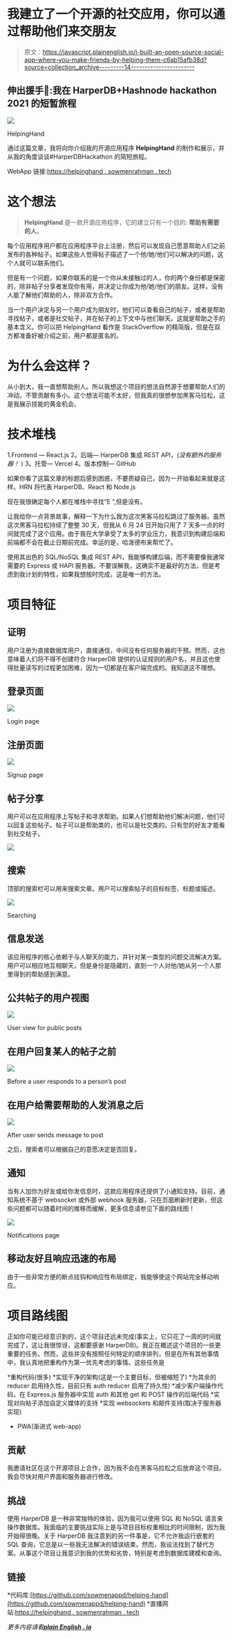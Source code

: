 # 我建立了一个开源的社交应用，你可以通过帮助他们来交朋友

> 原文：<https://javascript.plainenglish.io/i-built-an-open-source-social-app-where-you-make-friends-by-helping-them-c6ab15afb38d?source=collection_archive---------14----------------------->

## 伸出援手👋:我在 HarperDB+Hashnode hackathon 2021 的短暂旅程

![](img/211ca2a795d1f86045ed571e1e1e2abd.png)

HelpingHand

通过这篇文章，我将向你介绍我的开源应用程序 **HelpingHand** 的制作和展示，并从我的角度谈谈#HarperDBHackathon 的简短旅程。

WebApp 链接:[https://helpinghand . sowmenrahman . tech](https://helpinghand.sowmenrahman.tech)

# 这个想法

> **HelpingHand** 是一款开源应用程序，它的建立只有一个目的:
> **帮助有需要的人**。

每个应用程序用户都在应用程序平台上注册，然后可以发现自己愿意帮助人们之前发布的各种帖子。如果这些人觉得帖子描述了一个他/她/他们可以解决的问题，这个人就可以联系他们。

但是有一个问题，如果你联系的是一个你从未接触过的人，你的两个身份都是保密的，除非帖子分享者发现你有用，并决定让你成为他/她/他们的朋友。这样，没有人能了解他们帮助的人，除非双方合作。

当一个用户决定与另一个用户成为朋友时，他们可以查看自己的帖子，或者是帮助寻找帖子，或者是社交帖子，并在帖子的上下文中与他们聊天。这就是帮助之手的基本含义。你可以把 HelpingHand 看作是 StackOverflow 的精简版，但是在双方都准备好被介绍之前，用户都是匿名的。

# 为什么会这样？

从小到大，我一直想帮助别人。所以我想这个项目的想法自然源于想要帮助人们的冲动，不管贡献有多小。这个想法可能不太好，但我真的很想参加黑客马拉松，这是我展示技能的黄金机会。

# 技术堆栈

1.Frontend — React.js
2。后端— HarperDB 集成 REST API，(*没有额外的服务器！* )
3。托管— Vercel
4。版本控制— GitHub

如果你看了这篇文章的标题后感到困惑，不要质疑自己，因为一开始看起来就是这样。HRN 将代表 HarperDB、React 和 Node.js

现在我很确定每个人都在堆栈中寻找“E ”,但是没有。

让我给你一点背景故事，解释一下为什么我为这次黑客马拉松跳过了服务器。虽然这次黑客马拉松持续了整整 30 天，但我从 6 月 24 日开始只用了 7 天多一点的时间就完成了这个应用。由于我在大学承受了太多的学业压力，我意识到构建后端和前端都不会在截止日期前完成。幸运的是，哈泼德布来帮忙了。

使用其出色的 SQL/NoSQL 集成 REST API，我能够构建后端，而不需要像我通常需要的 Express 或 HAPI 服务器。不要误解我，这确实不是最好的方法，但是考虑到我计划的特性，如果我想按时完成，这是唯一的方法。

# 项目特征

## 证明

用户注册为直接数据库用户，直接通信，中间没有任何服务器的干预。然而，这也意味着人们将不得不创建符合 HarperDB 提供的认证规则的用户名，并且这也使得批量读写的过程更加困难，因为一切都是在客户端完成的。我知道这不理想。

## 登录页面

![](img/0e227805da4bf1341f8176d27e153cbf.png)

Login page

## 注册页面

![](img/2e03a0081eca94f3b2c2c7f4abc1cff7.png)

Signup page

## 帖子分享

用户可以在应用程序上写帖子和寻求帮助。如果人们想帮助他们解决问题，他们可以回复这些帖子。帖子可以是帮助类的，也可以是社交类的。只有您的好友才能看到社交帖子。

![](img/7cb057cc47231d0b678e5ff6938ca868.png)

## 搜索

顶部的搜索栏可以用来搜索文章。用户可以搜索帖子的目标标签、标题或描述。

![](img/7cebd0ce989b8c015a1fe967d0b6e701.png)

Searching

## 信息发送

该应用程序的核心依赖于与人聊天的能力，并针对某一类型的问题交流解决方案。用户可以相应地互相聊天，但是身份是隐藏的，直到一个人对他/她从另一个人那里得到的帮助感到满意。

## 公共帖子的用户视图

![](img/d42bb6011274d64e795da85c91507fec.png)

User view for public posts

## 在用户回复某人的帖子之前

![](img/b6d4c5cba9eb43c310290cdcf85c8c49.png)

Before a user responds to a person’s post

## 在用户给需要帮助的人发消息之后

![](img/9f37b83160b6c8bc46b3d36d243efd0a.png)

After user sends message to post

之后，搜索者可以根据自己的意愿决定是否回复。

## 通知

当有人加你为好友或给你发信息时，这款应用程序还提供了小通知支持。目前，通知系统不基于 websocket 或外部 webhook 服务器，只在页面刷新时更新，但这些问题都可以随着时间的推移而缓解，更多信息请参见下面的路线图！

![](img/f93b77e4f66a852fb47ddd9c37470d7c.png)

Notifications page

## 移动友好且响应迅速的布局

由于一些非常方便的断点挂钩和响应性布局绑定，我能够使这个网站完全移动响应。

# 项目路线图

正如你可能已经意识到的，这个项目还远未完成(事实上，它只花了一周的时间就完成了，这让我很惊讶，这都要感谢 HarperDB)。我正在概述这个项目的一些更重要的任务。然而，这些并没有按照任何特定的顺序排列，但是在所有其他事情中，我认真地把重构作为第一优先考虑的事情。这些任务是

*重构代码(很多)
*实现干净的架构(这是一个主要目标，但被缩短了)
*为其余的 reducer 启用持久性，目前只有 auth reducer 启用了持久性)
*减少客户端操作代码，在 Express.js 服务器中实现 auth 和其他 get 和 POST 操作的后端代码
*实现对向帖子添加自定义媒体的支持
*实现 websockets 和邮件支持(取决于服务器实现)
* PWA(渐进式 web-app)

## 贡献

我邀请社区在这个开源项目上合作，因为我不会在黑客马拉松之后放弃这个项目。我会尽快对用户界面和服务器进行修改。

## 挑战

使用 HarperDB 是一种非常独特的体验，因为我可以使用 SQL 和 NoSQL 语言来操作数据库。我面临的主要挑战实际上是与项目目标权重相比的时间限制，因为我开始得很晚。关于 HarperDB 我注意到的另一件事是，它不允许我运行嵌套的 SQL 查询，它总是以一些我无法解决的错误结束。然而，我设法找到了替代方案。从事这个项目让我意识到我的优势和劣势，特别是考虑到数据库建模和查询。

## 链接

*代码库:[https://github.com/sowmenappd/helping-hand](https://github.com/sowmenappd/helping-hand)
*直播网站:[https://helpinghand . sowmenrahman . tech](https://helpinghand.sowmenrahman.tech)

*更多内容请看*[***plain English . io***](http://plainenglish.io)